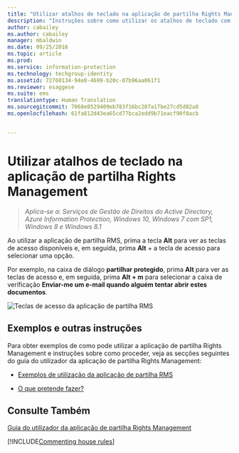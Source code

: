 ```yaml
---
title: "Utilizar atalhos de teclado na aplicação de partilha Rights Management | Azure Information Protection"
description: "Instruções sobre como utilizar os atalhos de teclado com a aplicação de partilha RMS para Windows."
author: cabailey
ms.author: cabailey
manager: mbaldwin
ms.date: 09/25/2016
ms.topic: article
ms.prod: 
ms.service: information-protection
ms.technology: techgroup-identity
ms.assetid: 72760134-94e0-4699-b20c-07b96aa061f1
ms.reviewer: esaggese
ms.suite: ems
translationtype: Human Translation
ms.sourcegitcommit: 7068e0529409eb783f16bc207a17be27cd5d82a8
ms.openlocfilehash: 61fa812d43ea65cd77bca2edd9b71eacf90f8acb


---
```


# <a name="use-keyboard-shortcuts-in-the-rights-management-sharing-application"></a>Utilizar atalhos de teclado na aplicação de partilha Rights Management

>*Aplica-se a: Serviços de Gestão de Direitos do Active Directory, Azure Information Protection, Windows 10, Windows 7 com SP1, Windows 8 e Windows 8.1*

Ao utilizar a aplicação de partilha RMS, prima a tecla **Alt** para ver as teclas de acesso disponíveis e, em seguida, prima **Alt** + a tecla de acesso para selecionar uma opção.

Por exemplo, na caixa de diálogo **partilhar protegido**, prima **Alt** para ver as teclas de acesso e, em seguida, prima **Alt + m** para selecionar a caixa de verificação **Enviar-me um e-mail quando alguém tentar abrir estes documentos**.

![Teclas de acesso da aplicação de partilha RMS](../media/ADRMS_MSRMSApp_AccessKeys.png)

## <a name="examples-and-other-instructions"></a>Exemplos e outras instruções
Para obter exemplos de como pode utilizar a aplicação de partilha Rights Management e instruções sobre como proceder, veja as secções seguintes do guia do utilizador da aplicação de partilha Rights Management:

-   [Exemplos de utilização da aplicação de partilha RMS](sharing-app-user-guide.md#examples-for-using-the-rms-sharing-application)

-   [O que pretende fazer?](sharing-app-user-guide.md#what-do-you-want-to-do)

## <a name="see-also"></a>Consulte Também
[Guia do utilizador da aplicação de partilha Rights Management](sharing-app-user-guide.md)

[!INCLUDE[Commenting house rules](../includes/houserules.md)]


<!--HONumber=Jan17_HO4-->


